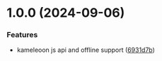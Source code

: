 # 1.0.0 (2024-09-06)


### Features

* kameleoon js api and offline support ([6931d7b](https://github.com/orafaelfragoso/kameleoon-react-sdk/commit/6931d7b6e6fabf33749fbd6ef042334eb65c33b6))
